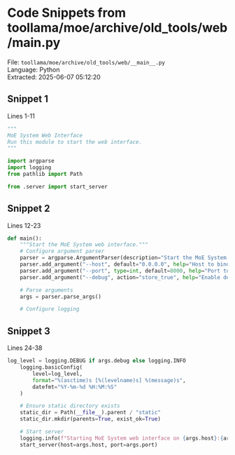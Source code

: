 # Code Snippets from toollama/moe/archive/old_tools/web/__main__.py

File: `toollama/moe/archive/old_tools/web/__main__.py`  
Language: Python  
Extracted: 2025-06-07 05:12:20  

## Snippet 1
Lines 1-11

```Python
"""
MoE System Web Interface
Run this module to start the web interface.
"""

import argparse
import logging
from pathlib import Path

from .server import start_server
```

## Snippet 2
Lines 12-23

```Python
def main():
    """Start the MoE System web interface."""
    # Configure argument parser
    parser = argparse.ArgumentParser(description="Start the MoE System web interface")
    parser.add_argument("--host", default="0.0.0.0", help="Host to bind to")
    parser.add_argument("--port", type=int, default=8000, help="Port to listen on")
    parser.add_argument("--debug", action="store_true", help="Enable debug logging")

    # Parse arguments
    args = parser.parse_args()

    # Configure logging
```

## Snippet 3
Lines 24-38

```Python
log_level = logging.DEBUG if args.debug else logging.INFO
    logging.basicConfig(
        level=log_level,
        format="%(asctime)s [%(levelname)s] %(message)s",
        datefmt="%Y-%m-%d %H:%M:%S"
    )

    # Ensure static directory exists
    static_dir = Path(__file__).parent / "static"
    static_dir.mkdir(parents=True, exist_ok=True)

    # Start server
    logging.info(f"Starting MoE System web interface on {args.host}:{args.port}")
    start_server(host=args.host, port=args.port)
```

